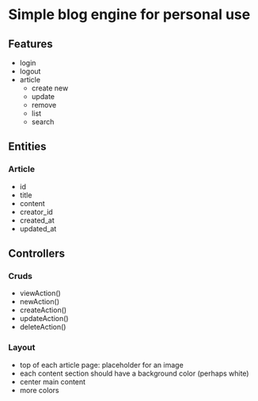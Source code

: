 Simple blog engine for personal use
===================================

Features
--------

- login
- logout
- article
    - create new
    - update
    - remove
    - list
    - search


Entities
--------

### Article

- id
- title
- content
- creator_id
- created_at
- updated_at



Controllers
-----------


### Cruds

- viewAction()
- newAction()
- createAction()
- updateAction()
- deleteAction()



### Layout

- top of each article page: placeholder for an image
- each content section should have a background color (perhaps white)
- center main content
- more colors